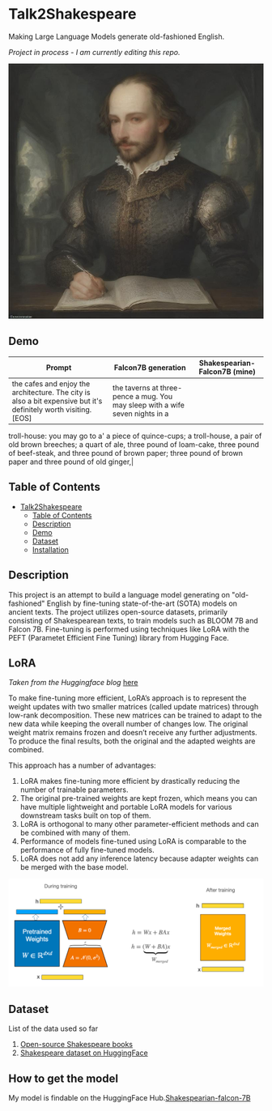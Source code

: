 # Talk2Shakespeare
Making Large Language Models generate old-fashioned English.


*Project in process - I am currently editing this repo.*

![alt-text-1](imgs/shakespeare.png "Image generated on the Real-Time Latent Consistency Model space.")

## Demo

| Prompt    | Falcon7B generation | Shakespearian-Falcon7B (mine) |
| -------- | ------- | --------|
|the cafes and enjoy the architecture. The city is also a bit expensive but it's definitely worth visiting.[EOS] | the taverns at three-pence a mug. You may sleep with a wife seven nights in a
troll-house: you may go to a' a piece of quince-cups; a
troll-house, a pair of old brown breeches; a quart of
ale, three pound of loam-cake, three pound of beef-steak,
and three pound of brown paper; three pound of
brown paper and three pound of old ginger,|

## Table of Contents

- [Talk2Shakespeare](#project-name)
  - [Table of Contents](#table-of-contents)
  - [Description](#description)
  - [Demo](#demo)
  - [Dataset](#features)
  - [Installation](#installation)


## Description

This project is an attempt to build a language model generating on "old-fashioned" English by fine-tuning state-of-the-art (SOTA) models on ancient texts. The project utilizes open-source datasets, primarily consisting of Shakespearean texts, to train models such as BLOOM 7B and Falcon 7B. Fine-tuning is performed using techniques like LoRA with the PEFT (Parametet Efficient Fine Tuning) library from Hugging Face.

## LoRA
_Taken from the Huggingface blog_ [here](https://huggingface.co/docs/peft/conceptual_guides/lora)

To make fine-tuning more efficient, LoRA’s approach is to represent the weight updates with two smaller matrices (called update matrices) through low-rank decomposition. These new matrices can be trained to adapt to the new data while keeping the overall number of changes low. The original weight matrix remains frozen and doesn’t receive any further adjustments. To produce the final results, both the original and the adapted weights are combined.

This approach has a number of advantages:

1. LoRA makes fine-tuning more efficient by drastically reducing the number of trainable parameters.
2. The original pre-trained weights are kept frozen, which means you can have multiple lightweight and portable LoRA models for various downstream tasks built on top of them.
3. LoRA is orthogonal to many other parameter-efficient methods and can be combined with many of them.
4. Performance of models fine-tuned using LoRA is comparable to the performance of fully fine-tuned models.
5. LoRA does not add any inference latency because adapter weights can be merged with the base model.

![alt-text-1](imgs/LoRA_diagram.png "Image generated on the Real-Time Latent Consistency Model space.")

## Dataset

List of the data used so far

1. [Open-source Shakespeare books](https://ocw.mit.edu/ans7870/6/6.006/s08/lecturenotes/files/t8.shakespeare.txt)
2. [Shakespeare dataset on HuggingFace](https://huggingface.co/datasets/tiny_shakespeare)

## How to get the model

My model is findable on the HuggingFace Hub.[Shakespearian-falcon-7B](https://huggingface.co/AymenKallala/Shakespearian-falcon-7b)

